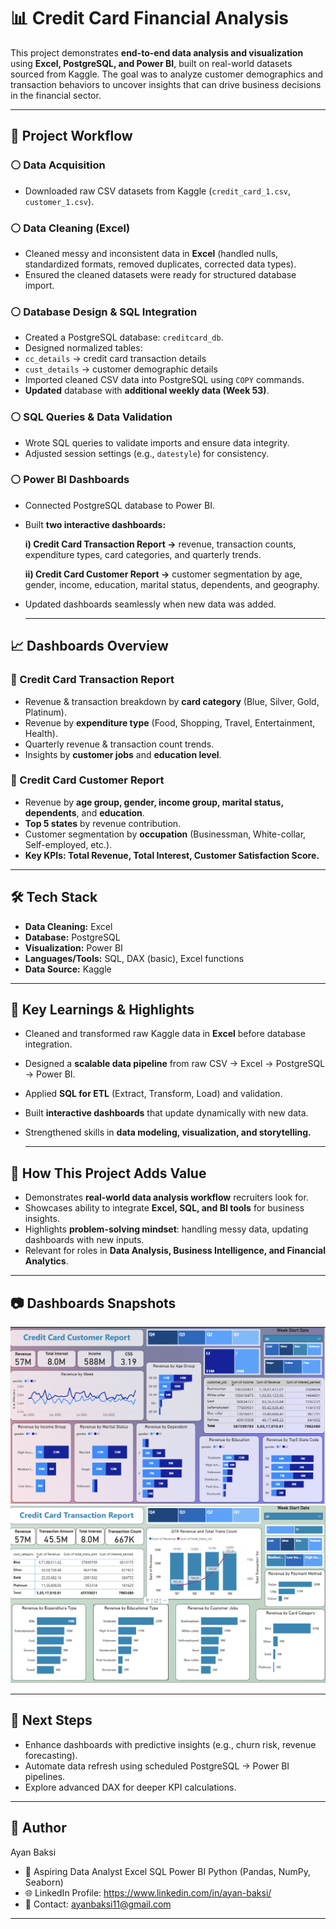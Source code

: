 # 📊 Credit Card Financial Analysis 

This project demonstrates **end-to-end data analysis and visualization** using **Excel, PostgreSQL, and Power BI**, built on real-world datasets sourced from Kaggle. The goal was to analyze customer demographics and transaction behaviors to uncover insights that can drive business decisions in the financial sector.

---

## 🚀 Project Workflow
### ⚪ Data Acquisition
- Downloaded raw CSV datasets from Kaggle (`credit_card_1.csv`, `customer_1.csv`).
### ⚪ Data Cleaning (Excel)
- Cleaned messy and inconsistent data in **Excel** (handled nulls, standardized formats, removed duplicates, corrected data types).
- Ensured the cleaned datasets were ready for structured database import.
### ⚪ Database Design & SQL Integration
- Created a PostgreSQL database: `creditcard_db`.
- Designed normalized tables:
- `cc_details` → credit card transaction details
- `cust_details` → customer demographic details
- Imported cleaned CSV data into PostgreSQL using `COPY` commands.
- **Updated** database with **additional weekly data (Week 53)**.
### ⚪ SQL Queries & Data Validation
- Wrote SQL queries to validate imports and ensure data integrity.
- Adjusted session settings (e.g., `datestyle`) for consistency.
### ⚪ Power BI Dashboards
- Connected PostgreSQL database to Power BI.
- Built **two interactive dashboards:**
  
   **i) Credit Card Transaction Report →** revenue, transaction counts, expenditure types, card categories, and quarterly trends.
  
     **ii) Credit Card Customer Report →** customer segmentation by age, gender, income, education, marital status, dependents, and geography.
- Updated dashboards seamlessly when new data was added.

  ---

## 📈 Dashboards Overview
### 🔹 Credit Card Transaction Report
- Revenue & transaction breakdown by **card category** (Blue, Silver, Gold, Platinum).
- Revenue by **expenditure type** (Food, Shopping, Travel, Entertainment, Health).
- Quarterly revenue & transaction count trends.
- Insights by **customer jobs** and **education level**.
### 🔹 Credit Card Customer Report
- Revenue by **age group, gender, income group, marital status, dependents**, and **education**.
- **Top 5 states** by revenue contribution.
- Customer segmentation by **occupation** (Businessman, White-collar, Self-employed, etc.).
- **Key KPIs: Total Revenue, Total Interest, Customer Satisfaction Score.**

---

## 🛠️ Tech Stack
- **Data Cleaning:** Excel
- **Database:** PostgreSQL
- **Visualization:** Power BI
- **Languages/Tools:** SQL, DAX (basic), Excel functions
- **Data Source:** Kaggle

---

## 🎯 Key Learnings & Highlights
- Cleaned and transformed raw Kaggle data in **Excel** before database integration.
- Designed a **scalable data pipeline** from raw CSV → Excel → PostgreSQL → Power BI.
- Applied **SQL for ETL** (Extract, Transform, Load) and validation.
- Built **interactive dashboards** that update dynamically with new data.
- Strengthened skills in **data modeling, visualization, and storytelling.**

  ---
  
## 📌 How This Project Adds Value
- Demonstrates **real-world data analysis workflow** recruiters look for.
- Showcases ability to integrate **Excel, SQL, and BI tools** for business insights.
- Highlights **problem-solving mindset**: handling messy data, updating dashboards with new inputs.
- Relevant for roles in **Data Analysis, Business Intelligence, and Financial Analytics**.

---

## 📷 Dashboards Snapshots
![image alt](https://github.com/Ayan-baksi/Credit_Card_Financial_Dashboards/blob/main/Credit%20Card%20Customer%20Report.png?raw=true)
![image alt](https://github.com/Ayan-baksi/Credit_Card_Financial_Dashboards/blob/main/Credit%20Card%20Transaction%20Report.png?raw=true)

---

## 🔮 Next Steps
- Enhance dashboards with predictive insights (e.g., churn risk, revenue forecasting).
- Automate data refresh using scheduled PostgreSQL → Power BI pipelines.
- Explore advanced DAX for deeper KPI calculations.

---

## 👤 Author
Ayan Baksi
- 💼 Aspiring Data Analyst  Excel  SQL  Power BI  Python (Pandas, NumPy, Seaborn)
- 🌐 LinkedIn Profile: https://www.linkedin.com/in/ayan-baksi/
- 📧 Contact: ayanbaksi11@gmail.com
  
---

